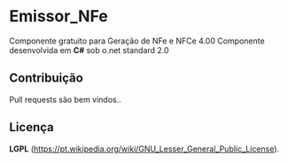 # Emissor_NFe
Componente gratuito para Geração de NFe e NFCe 4.00
Componente desenvolvida em **C#** sob o.net standard 2.0


## Contribuição
Pull requests são bem vindos..

## Licença
**LGPL** (https://pt.wikipedia.org/wiki/GNU_Lesser_General_Public_License).
